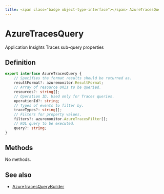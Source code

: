 ```yaml
---
title: <span class="badge object-type-interface"></span> AzureTracesQuery
---
```

# <span class="badge object-type-interface"></span> AzureTracesQuery

Application Insights Traces sub-query properties

## Definition

```typescript
export interface AzureTracesQuery {
	// Specifies the format results should be returned as.
	resultFormat?: azuremonitor.ResultFormat;
	// Array of resource URIs to be queried.
	resources?: string[];
	// Operation ID. Used only for Traces queries.
	operationId?: string;
	// Types of events to filter by.
	traceTypes?: string[];
	// Filters for property values.
	filters?: azuremonitor.AzureTracesFilter[];
	// KQL query to be executed.
	query?: string;
}

```
## Methods

No methods.
## See also

 * <span class="badge builder"></span> [AzureTracesQueryBuilder](./builder-AzureTracesQueryBuilder.md)
